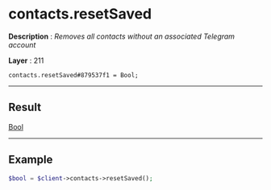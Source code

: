 # contacts.resetSaved

**Description** : *Removes all contacts without an associated Telegram account*

**Layer** : 211

```tl
contacts.resetSaved#879537f1 = Bool;
```

---

## Result

[Bool](type/Bool)

---

## Example

```php
$bool = $client->contacts->resetSaved();
```